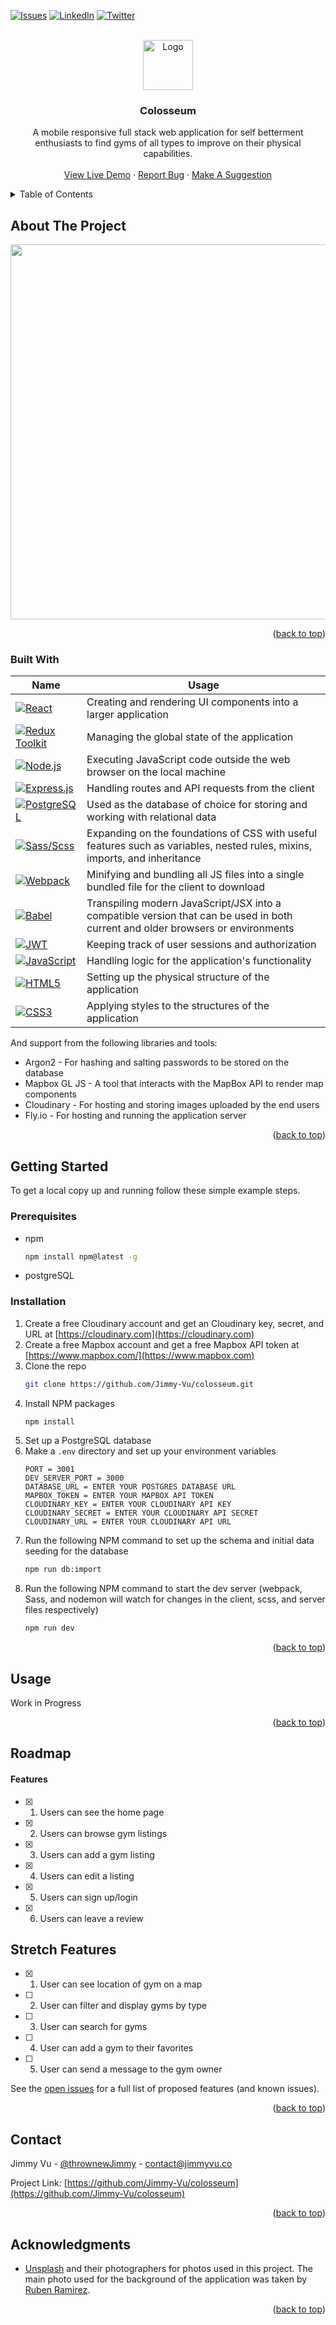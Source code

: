 <!-- Improved compatibility of back to top link: See: https://github.com/othneildrew/Best-README-Template/pull/73 -->
<a name="readme-top"></a>
<!--
*** Thanks for checking out the Best-README-Template. If you have a suggestion
*** that would make this better, please fork the repo and create a pull request
*** or simply open an issue with the tag "enhancement".
*** Don't forget to give the project a star!
*** Thanks again! Now go create something AMAZING! :D
-->



<!-- PROJECT SHIELDS -->
<!--
*** I'm using markdown "reference style" links for readability.
*** Reference links are enclosed in brackets [ ] instead of parentheses ( ).
*** See the bottom of this document for the declaration of the reference variables
*** for contributors-url, forks-url, etc. This is an optional, concise syntax you may use.
*** https://www.markdownguide.org/basic-syntax/#reference-style-links
-->
[![Issues][issues-shield]][issues-url]
[![LinkedIn][linkedin-shield]][linkedin-url]
[![Twitter][twitter-shield]][twitter-url]



<!-- PROJECT LOGO -->
<br />
<div align="center">
  <a href="https://github.com/Jimmy-Vu/colosseum">
    <img src="https://creazilla-store.fra1.digitaloceanspaces.com/emojis/52955/classical-building-emoji-clipart-md.png" alt="Logo" width="80" height="80">
  </a>

<h3 align="center">Colosseum</h3>

  <p align="center">
    A mobile responsive full stack web application for self betterment enthusiasts to find gyms of all types to improve on their physical capabilities.
    <br />
    <br />
    <a href="https://colosseum.fly.dev">View Live Demo</a>
    ·
    <a href="https://github.com/Jimmy-Vu/colosseum/issues">Report Bug</a>
    ·
    <a href="https://github.com/Jimmy-Vu/colosseum/issues">Make A Suggestion</a>
  </p>
</div>



<!-- TABLE OF CONTENTS -->
<details>
  <summary>Table of Contents</summary>
  <ol>
    <li>
      <a href="#about-the-project">About The Project</a>
      <ul>
        <li><a href="#built-with">Built With</a></li>
      </ul>
    </li>
    <li>
      <a href="#getting-started">Getting Started</a>
      <ul>
        <li><a href="#prerequisites">Prerequisites</a></li>
        <li><a href="#installation">Installation</a></li>
      </ul>
    </li>
    <li><a href="#usage">Usage</a></li>
    <li><a href="#roadmap">Roadmap</a></li>
    <li><a href="#contact">Contact</a></li>
    <li><a href="#acknowledgments">Acknowledgments</a></li>
  </ol>
</details>



<!-- ABOUT THE PROJECT -->
## About The Project
<p align="center">
  <img height="600" src="https://user-images.githubusercontent.com/88172055/199418985-691775c0-9479-4d32-a7c9-d3aa244e5a0e.png" />
 </p>

<p align="right">(<a href="#readme-top">back to top</a>)</p>



### Built With

| Name        | Usage                                                                                                                |                     
| ----------- | -------------------------------------------------------------------------------------------------------------------- |
| [![React][React.js]][React-url] | Creating and rendering UI components into a larger application|
| [![Redux Toolkit][Redux-toolkit]][Redux-toolkit-url] | Managing the global state of the application |
| [![Node.js][Node.js]][Node.js-url] | Executing JavaScript code outside the web browser on the local machine|
| [![Express.js][Express.js]][Express.js-url] | Handling routes and API requests from the client|
| [![PostgreSQL][PostgreSQL]][PostgreSQL-url] | Used as the database of choice for storing and working with relational data |
| [![Sass/Scss][Sass]][Sass-url] | Expanding on the foundations of CSS with useful features such as variables, nested rules, mixins, imports, and inheritance |
| [![Webpack][Webpack]][Webpack-url] | Minifying and bundling all JS files into a single bundled file for the client to download|
| [![Babel][Babel]][Babel-url] | Transpiling modern JavaScript/JSX into a compatible version that can be used in both current and older browsers or environments|
| [![JWT][JWT]][JWT-url] | Keeping track of user sessions and authorization|
| [![JavaScript][JavaScript]][JavaScript-url] | Handling logic for the application's functionality|
| [![HTML5][HTML5]][HTML5-url] | Setting up the physical structure of the application|
| [![CSS3][CSS3]][CSS3-url] | Applying styles to the structures of the application|



And support from the following libraries and tools:
* Argon2 - For hashing and salting passwords to be stored on the database
* Mapbox GL JS - A tool that interacts with the MapBox API to render map components
* Cloudinary - For hosting and storing images uploaded by the end users 
* Fly.io - For hosting and running the application server

<p align="right">(<a href="#readme-top">back to top</a>)</p>



<!-- GETTING STARTED -->
## Getting Started

To get a local copy up and running follow these simple example steps.

### Prerequisites

* npm
  ```sh
  npm install npm@latest -g
  ```
* postgreSQL

### Installation

1. Create a free Cloudinary account and get an Cloudinary key, secret, and URL at [https://cloudinary.com](https://cloudinary.com)
2. Create a free Mapbox account and get a free Mapbox API token at [https://www.mapbox.com/](https://www.mapbox.com)
3. Clone the repo
   ```sh
   git clone https://github.com/Jimmy-Vu/colosseum.git
   ```
3. Install NPM packages
   ```sh
   npm install
   ```
4. Set up a PostgreSQL database
5. Make a `.env` directory and set up your environment variables
   ```env
   PORT = 3001
   DEV_SERVER_PORT = 3000
   DATABASE_URL = ENTER YOUR POSTGRES DATABASE URL
   MAPBOX_TOKEN = ENTER YOUR MAPBOX API TOKEN
   CLOUDINARY_KEY = ENTER YOUR CLOUDINARY API KEY
   CLOUDINARY_SECRET = ENTER YOUR CLOUDINARY API SECRET
   CLOUDINARY_URL = ENTER YOUR CLOUDINARY API URL
   ```
6. Run the following NPM command to set up the schema and initial data seeding for the database
   ```sh
   npm run db:import
   ```
7. Run the following NPM command to start the dev server (webpack, Sass, and nodemon will watch for changes in the client, scss, and server files respectively)
   ```sh
   npm run dev
   ```

<p align="right">(<a href="#readme-top">back to top</a>)</p>



<!-- USAGE EXAMPLES -->
## Usage

Work in Progress

<p align="right">(<a href="#readme-top">back to top</a>)</p>



<!-- ROADMAP -->
## Roadmap

#### Features
- [x] 1. Users can see the home page
- [x] 2. Users can browse gym listings
- [x] 3. Users can add a gym listing
- [x] 4. Users can edit a listing
- [x] 5. Users can sign up/login
- [x] 6. Users can leave a review

## Stretch Features
- [x] 1. User can see location of gym on a map
- [ ] 2. User can filter and display gyms by type
- [ ] 3. User can search for gyms
- [ ] 4. User can add a gym to their favorites
- [ ] 5. User can send a message to the gym owner

See the [open issues](https://github.com/Jimmy-Vu/colosseum/issues) for a full list of proposed features (and known issues).

<p align="right">(<a href="#readme-top">back to top</a>)</p>

<!-- CONTACT -->
## Contact

Jimmy Vu - [@thrownewJimmy](https://twitter.com/thrownewJimmy) - contact@jimmyvu.co

Project Link: [https://github.com/Jimmy-Vu/colosseum](https://github.com/Jimmy-Vu/colosseum)

<p align="right">(<a href="#readme-top">back to top</a>)</p>

<!-- ACKNOWLEDGMENTS -->
## Acknowledgments

* [Unsplash](https://unsplash.com/) and their photographers for photos used in this project. The main photo used for the background of the application was taken by [Ruben Ramirez](https://unsplash.com/photos/nAb-SFzL1GM). 

<p align="right">(<a href="#readme-top">back to top</a>)</p>



<!-- MARKDOWN LINKS & IMAGES -->
<!-- https://www.markdownguide.org/basic-syntax/#reference-style-links -->

[issues-shield]: https://img.shields.io/github/issues/Jimmy-Vu/colosseum?style=for-the-badge
[issues-url]: https://github.com/Jimmy-Vu/colosseum/issues
[linkedin-shield]: https://img.shields.io/badge/-LinkedIn-black.svg?style=for-the-badge&logo=linkedin&colorB=2e67c2
[linkedin-url]: https://linkedin.com/in/JimmyVu2
[twitter-shield]: https://img.shields.io/badge/Twitter-1DA1F2?style=for-the-badge&logo=twitter&logoColor=white
[twitter-url]: https://twitter.com/thrownewJimmy
[product-screenshot]: https://user-images.githubusercontent.com/88172055/199418985-691775c0-9479-4d32-a7c9-d3aa244e5a0e.png
[React.js]: https://img.shields.io/badge/React-20232A?style=for-the-badge&logo=react&logoColor=61DAFB
[React-url]: https://reactjs.org/
[Redux-toolkit]: https://img.shields.io/badge/redux_toolkit-%23593d88.svg?style=for-the-badge&logo=redux&logoColor=white
[Redux-toolkit-url]: https://redux-toolkit.js.org/
[Node.js]: https://img.shields.io/badge/Node.js-20232A?style=for-the-badge&logo=node.js&logoColor=77af63
[Node.js-url]: https://nodejs.org
[Express.js]: https://img.shields.io/badge/Express-20232A?style=for-the-badge&logo=express&logoColor=f7e01d
[Express.js-url]: https://expressjs.com/
[PostgreSQL]: https://img.shields.io/badge/postgresql-%23316192.svg?style=for-the-badge&logo=postgresql&logoColor=white
[PostgreSQL-url]: https://www.postgresql.org/
[Sass]: https://img.shields.io/badge/SASS/SCSS-hotpink.svg?style=for-the-badge&logo=SASS&logoColor=white
[Sass-url]: https://sass-lang.com/
[Webpack]: https://img.shields.io/badge/webpack-%238DD6F9.svg?style=for-the-badge&logo=webpack&logoColor=black
[Webpack-url]: [https://sass-lang.com/](https://webpack.js.org/)
[Babel]: https://img.shields.io/badge/Babel-F9DC3e?style=for-the-badge&logo=babel&logoColor=black
[Babel-url]: https://babeljs.io/
[JWT]: https://img.shields.io/badge/JWT-black?style=for-the-badge&logo=JSON%20web%20tokens
[JWT-url]: https://jwt.io/
[HTML5]: https://img.shields.io/badge/HTML5-E34F26?style=for-the-badge&logo=html5&logoColor=white
[HTML5-url]: https://www.w3.org/
[CSS3]: https://img.shields.io/badge/CSS3-1572B6?style=for-the-badge&logo=css3&logoColor=white
[CSS3-url]: https://www.w3.org/
[JavaScript]: https://img.shields.io/badge/JavaScript-F7DF1E?style=for-the-badge&logo=javascript&logoColor=black
[JavaScript-url]: https://www.ecma-international.org/publications-and-standards/standards/ecma-262/
